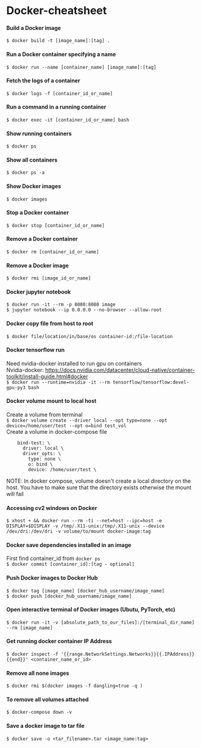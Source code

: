 # Docker-cheatsheet
#### Build a Docker image
`$ docker build -t [image_name]:[tag] .`
#### Run a Docker container specifying a name
`$ docker run --name [container_name] [image_name]:[tag]`
#### Fetch the logs of a container
`$ docker logs -f [container_id_or_name]`
#### Run a command in a running container
`$ docker exec -it [container_id_or_name] bash`
#### Show running containers
`$ docker ps`
#### Show all containers
`$ docker ps -a`
#### Show Docker images
`$ docker images`
#### Stop a Docker container
`$ docker stop [container_id_or_name]`
#### Remove a Docker container
`$ docker rm [container_id_or_name]`
#### Remove a Docker image
`$ docker rmi [image_id_or_name]`
#### Docker jupyter notebook
`$ docker run -it --rm -p 8080:8080 image` </br>
`$ jupyter notebook --ip 0.0.0.0 --no-browser --allow-root` </br>
#### Docker copy file from host to root
`$ docker file/location/in/base/os container-id:/file-location`</br>
#### Docker tensorflow run
Need nvidia-docker installed to run gpu on containers <br/>
Nvidia-docker: https://docs.nvidia.com/datacenter/cloud-native/container-toolkit/install-guide.html#docker <br/>
`$ docker run --runtime=nvidia -it --rm tensorflow/tensorflow:devel-gpu-py3 bash` <br/>
#### Docker volume mount to local host
Create a volume from terminal <br/>
`$ docker volume create --driver local --opt type=none --opt device=/home/user/test --opt o=bind test_vol` <br/> 
Create a volume in docker-compose file </br>
```volumes:
    bind-test: \
      driver: local \
      driver_opts: \
        type: none \
        o: bind \
        device: /home/user/test \
```

NOTE: In docker compose, volume doesn't create a local directory on the host. You have to make sure that the directory exists otherwise the mount will fail

#### Accessing cv2 windows on Docker
`$ xhost + && docker run --rm -ti --net=host --ipc=host -e DISPLAY=$DISPLAY -v /tmp/.X11-unix:/tmp/.X11-unix --device /dev/dri:/dev/dri -v volume/to/mount docker-image:tag`

#### Docker save dependencies installed in an image
First find container_id from `docker ps`  <br/>
`$ docker commit [container_id]:[tag - optional]` <br/>

#### Push Docker images to Docker Hub
`$ docker tag [image_name] [docker_hub_username/image_name]` <br/>
`$ docker push [docker_hub_username/image_name]` <br/>

#### Open interactive terminal of Docker images (Ubutu, PyTorch, etc)
`$ docker run -it -v [absolute_path_to_our_files]:/[terminal_dir_name] --rm [image_name]` <br/>

#### Get running docker container IP Address
`$ docker inspect -f '{{range.NetworkSettings.Networks}}{{.IPAddress}}{{end}}' <container_name_or_id>` <br/>

#### Remove all none images
`$ docker rmi $(docker images -f dangling=true -q )` <br/>

#### To remove all volumes attached
`$ docker-compose down -v` <br/>

#### Save a docker image to tar file
`$ docker save -o <tar_filename>.tar <image_name:tag>`
